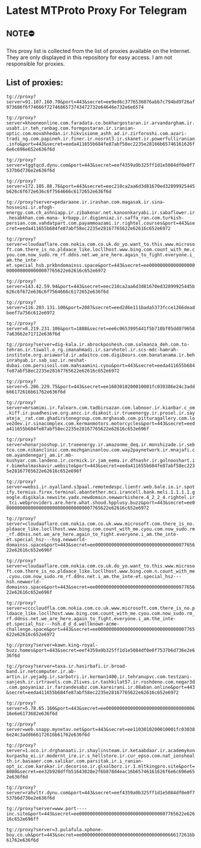 # Latest MTProto Proxy For Telegram

## NOTE⛔

This proxy list is collected from the list of proxies available on the Internet. They are only displayed in this repository for easy access. I am not responsible for proxies.

## List of proxies:

`tg://proxy?server=91.107.160.70&port=443&secret=ee9ed6c3776536076abb7c794bd9f26af973686f6f74666f7274686573743472732e64646e732e6e6574`

`tg://proxy?server=khooneonline.com.faradata.co.bokhargostaran.ir.arvandargham.ir.usabt.ir.teh_ranbag.com.formgostaran.ir.iranian-optic.com.movahhedan.ir.hikvisionm_ashh_ad.ir.zirforoshi.com.azari-tradi_ng.com.papineh.ir.finer.ir.nosrat3.ir.skanet.ir.powerfulliranian.info&port=443&secret=eeda411655b684fe87abf58ec2235e28166b65746161626f6e6c696e652e636f6d`

`tg://proxy?server=tggtqcd.dynu.com&port=443&secret=eef4359a9b325ff1d1e5084df0e0f7537b6d736e2e636f6d`

`tg://proxy?server=172.105.88.76&port=443&secret=eec210ca2aa6d3d81670ed32899925445b626c6f672e636c6f7564666c6172652e636f6d`

`tg://proxy?server=pedaraane.ir.irashan.com.magasak.ir.sina-hosseini.ir.ofogh-energy.com.ch_ashniapp.ir.zibakenar.net.kanoonkaryabi.ir.sabaflower.ir.hesabkhan.com.mana-_krbapp.ir.digieniaz.ir.saffa_ran.com.turkish-persian.com.vahdatpart.com.payammoazami.ir.rightel.courses&port=443&secret=eeda411655b684fe87abf58ec2235e28167765622e62616c652e6972`

`tg://proxy?server=cloudaaflare.com.nokia.com.co.uk.do_yo.want_to.this.www.microsoft.com.there_is_no.pldaace_like.locllhost.www.bing.com.count_with_me.cyou.com.now_sudo.rm_rf.ddns.net.we_are_here.again_to_fight.everyone.i_am.the_inte-et.special_hsb.prkbndomainss.space&port=443&secret=ee000000000000000000000000000000007765622e62616c652e6972`

`tg://proxy?server=143.42.59.94&port=443&secret=eec210ca2aa6d3d81670ed32899925445b626c6f672e636c6f7564666c6172652e636f6d`

`tg://proxy?server=116.203.131.100&port=2087&secret=eed2d6e111bada5373fcce1266deadbeef7a756c612e6972`

`tg://proxy?server=8.219.231.106&port=1888&secret=ee6c0653995441f5b710bf05dd0796587a63662e71712e636f6d`

`tg://proxy?server=dig-kala.ir.abrockposhesh.com.salmanza_deh.com.to-tehran.ir.tiwall.o_rg.imanahmadi.ir.sarvhotel.ir.scs-mdc-hamrah-institute.org.ariaworld.ir.adaitco.com.digibours.com.banatanama.ir.behinrahyab.ir.sab_saz.ir.neshat-dubai.com.persisoil.com.mahsaamini.cyou&port=443&secret=eeda411655b684fe87abf58ec2235e28167765622e62616c652e6972`

`tg://proxy?server=5.206.229.75&port=443&secret=ee1603010200010001fc030386e24c3add666172616b61762e636f6d`

`tg://proxy?server=mrsamimi.ir.falearn.com.tadbirsazan.com.labnoor.ir.kianbar.c_om.kiff.ir.puadhesive.org.ancc.ir.diakoit.ir.trueenergy.ir.prosel.ir.sayateja__rat.com.ghadirstonegroup.com.mrghasab.com.pitturagallery.com.love2dev.ir.sinacomplex.com.kermanmotors.motorcycles&port=443&secret=eeda411655b684fe87abf58ec2235e28167765622e62616c652e696f`

`tg://proxy?server=honarjooshop.ir.trueenergy.ir.amazonme_deq.ir.monshizade.ir.sebtco.com.nikanclinic.com.mozhganinanlou.com.way2paynetwork.ir.mnajafi.com.ayandenegarj_am.ir.mb-kushyar.com.landeno.ir.cormick.ir.jam_eema.ir.dfnashr.ir.golnooshart.ir.bimehalmaskavir.website&port=443&secret=eeda411655b684fe87abf58ec2235e28167765622e62616c652e696f`

`tg://proxy?server=websi.ir.oyalland.s3paal.remotedespc.lientr.web.bale.io.ir.spotify.termius.firex.terminal.abantether.mci.irancell.bank.meli.1.1.1.1.google.digikala.newsite.yadx.newdomain.newworkishere.4_2_2_4.rightel.ir_tci.webproviders.are.here.what.shoud.hpplusy.buzz&port=443&secret=ee000000000000000000000000000000007765622e62616c652e6972`

`tg://proxy?server=cloudaaflare.com.nokia.com.co.uk.www.microsoft.com.there_is_no.pldaace_like.locllhost.www.bing.com.count_with_me.cyou.com.now_sudo.rm_rf.ddnss.net.we_are_here.again_to_fight.everyone.i_am.the_inte-et.special_hsz---hsg.newworld-domainss.space&port=443&secret=ee000000000000000000000000000000007765622e62616c652e696f`

`tg://proxy?server=cloudaaflare.com.nokia.com.co.uk.do_yo.want_to.this.www.microsoft.com.there_is_no.pldaace_like.locllhost.www.bing.com.n.count_with_me.cyou.com.now_sudo.rm_rf.ddns.net.i_am.the_inte-et.special_hsz---hsh.newworld-domainss.space&port=443&secret=ee000000000000000000000000000000007765622e62616c652e696f`

`tg://proxy?server=ccccloudfla.com.nokia.com.co.uk.www.microsoft.com.there_is_no.pldaace_like.locllhost.www.bing.com.count_with_me.cyou.com.now_sudo.rm_rf.ddnss.net.we_are_here.again_to_fight.everyone.i_am.the_inte-et.special_hsz---hsh.d_d_d.wellknown-acme-challenge.space&port=443&secret=ee000000000000000000000000000000007765622e62616c652e6972`

`tg://proxy?server=kawn.king-royal-buzz.homes&port=443&secret=eef4359a9b325ff1d1e5084df0e0f7537b6d736e2e636f6d`

`tg://proxy?server=taxa.ir.hasirbafi.ir.broad-band.ir.netcomputer.ir.ab-artin.ir.yejadg.ir.sarbotri.ir.kerman1400.ir.tehranupvc.com.testzani-sanjesh.ir.irtravels.com.2lives.ir.tashkilat57.ir.roshdeno.com.negar3d.com.gooyaniaz.ir.farzandesabz.com.kareirani.ir.08aban.online&port=443&secret=eeda411655b684fe87abf58ec2235e28167765622e62616c652e6972`

`tg://proxy?server=5.78.65.160&port=443&secret=ee00000000000000000000000000000000616e6e6173682e636f6d`

`tg://proxy?server=web.snapp.mynetav.net&port=443&secret=ee1103010200010001fc030386e24c3add666172616b61762e636f6d`

`tg://proxy?server=1.oco.ir.drghanaati.ir.shaylinsteam.ir.ketaabdaar.ir.academykonkurpasha_ei.ir.modernt_ire.ir.s_hellstore.ir.cur_epso.com.nat_ionshealth.ir.basaaer.com.salikar.com.parsitak.ir.i_ranian-opt_ic.com.karakar.ir.decoriso.ir.glxalborz.ir.1.mltkingpro.site&port=8080&secret=ee32b920dffb51643028e2f6b878d4eac16b65746161626f6e6c696e652e636f6d`

`tg://proxy?server=rahvltr.dynu.com&port=443&secret=eef4359a9b325ff1d1e5084df0e0f7537b6d736e2e636f6d`

`tg://proxy?server=www.port----inc.site&port=443&secret=ee000000000000000000000000000000007765622e62616c652e696ff`

`tg://proxy?server=3.pulafula.xphone-boy.co.uk&port=443&secret=ee00000000000000000000000000000000666172616b61762e636f6d`

